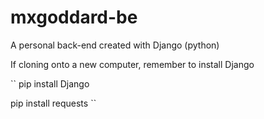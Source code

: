 # mxgoddard-be

A personal back-end created with Django (python)

If cloning onto a new computer, remember to install Django

``
pip install Django

pip install requests
``
